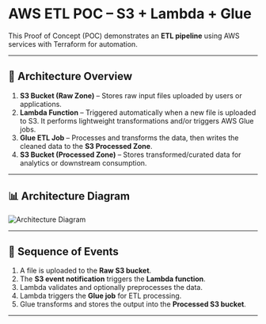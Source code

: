 # AWS ETL POC – S3 + Lambda + Glue

This Proof of Concept (POC) demonstrates an **ETL pipeline** using AWS services with Terraform for automation.

---

## 🚀 Architecture Overview

1. **S3 Bucket (Raw Zone)** – Stores raw input files uploaded by users or applications.  
2. **Lambda Function** – Triggered automatically when a new file is uploaded to S3. It performs lightweight transformations and/or triggers AWS Glue jobs.  
3. **Glue ETL Job** – Processes and transforms the data, then writes the cleaned data to the **S3 Processed Zone**.  
4. **S3 Bucket (Processed Zone)** – Stores transformed/curated data for analytics or downstream consumption.  

---

## 📊 Architecture Diagram

![Architecture Diagram](A_diagram_in_digital_vector_illustration_depicts_a.png)

---

## 🔄 Sequence of Events

1. A file is uploaded to the **Raw S3 bucket**.  
2. The **S3 event notification** triggers the **Lambda function**.  
3. Lambda validates and optionally preprocesses the data.  
4. Lambda triggers the **Glue job** for ETL processing.  
5. Glue transforms and stores the output into the **Processed S3 bucket**.  

---

